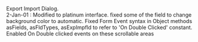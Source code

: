 Export Import Dialog.  2-Jan-01 : Modified to platinum interface. fixed some of the field to  change background color to automatic. Fixed Form Event syntax in Object methods asFields, asFldTypes, asExpImpfld to refer to 'On Double Clicked' constant. Enabled On Double clicked events on these scrollable areas